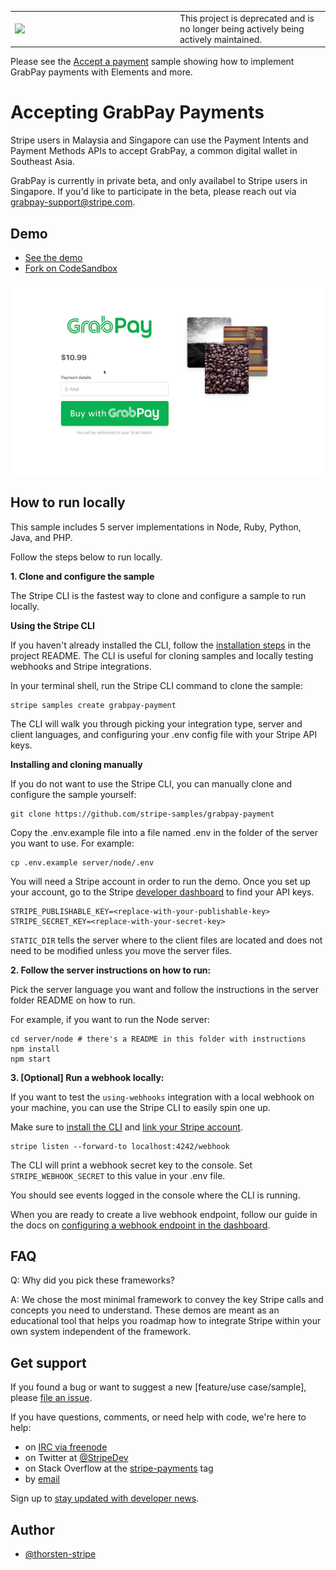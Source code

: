 <table><tbody><tr><td valign="center"><img src="https://lh3.googleusercontent.com/kWMH3aQzcvLmucr5wIL-2BlmiFDgQgiB-fCS6J2Du7H-T1zL3rWP7JU2Om81dIkStE3mP6cLYt1fhCCIPHY6RYMpUg7oRphN11bCz--0Mv4PrsrhfrmdMurdt2XeEYbUKvqYnrj-" align="left" width="250"></td><td valign="center"> This project is deprecated and is no longer being actively being actively maintained. </td></tr></tbody></table>

Please see the [Accept a payment](https://github.com/stripe-samples/accept-a-payment) sample showing how to implement GrabPay payments with Elements and more.

# Accepting GrabPay Payments

Stripe users in Malaysia and Singapore can use the Payment Intents and Payment Methods APIs to accept GrabPay, a common digital wallet in Southeast Asia.

GrabPay is currently in private beta, and only availabel to Stripe users in Singapore. If you'd like to participate in the beta, please reach out via grabpay-support@stripe.com.

## Demo

- [See the demo](https://e1k98.sse.codesandbox.io/)
- [Fork on CodeSandbox](https://codesandbox.io/s/github/stripe-samples/grabpay-payment/tree/codesandbox)

<img src="grabpay_payment_demo.gif" alt="GrabPay demo gif" align="center">

## How to run locally

This sample includes 5 server implementations in Node, Ruby, Python, Java, and PHP.

Follow the steps below to run locally.

**1. Clone and configure the sample**

The Stripe CLI is the fastest way to clone and configure a sample to run locally.

**Using the Stripe CLI**

If you haven't already installed the CLI, follow the [installation steps](https://github.com/stripe/stripe-cli#installation) in the project README. The CLI is useful for cloning samples and locally testing webhooks and Stripe integrations.

In your terminal shell, run the Stripe CLI command to clone the sample:

```
stripe samples create grabpay-payment
```

The CLI will walk you through picking your integration type, server and client languages, and configuring your .env config file with your Stripe API keys.

**Installing and cloning manually**

If you do not want to use the Stripe CLI, you can manually clone and configure the sample yourself:

```
git clone https://github.com/stripe-samples/grabpay-payment
```

Copy the .env.example file into a file named .env in the folder of the server you want to use. For example:

```
cp .env.example server/node/.env
```

You will need a Stripe account in order to run the demo. Once you set up your account, go to the Stripe [developer dashboard](https://stripe.com/docs/development/quickstart#api-keys) to find your API keys.

```
STRIPE_PUBLISHABLE_KEY=<replace-with-your-publishable-key>
STRIPE_SECRET_KEY=<replace-with-your-secret-key>
```

`STATIC_DIR` tells the server where to the client files are located and does not need to be modified unless you move the server files.

**2. Follow the server instructions on how to run:**

Pick the server language you want and follow the instructions in the server folder README on how to run.

For example, if you want to run the Node server:

```
cd server/node # there's a README in this folder with instructions
npm install
npm start
```

**3. [Optional] Run a webhook locally:**

If you want to test the `using-webhooks` integration with a local webhook on your machine, you can use the Stripe CLI to easily spin one up.

Make sure to [install the CLI](https://stripe.com/docs/stripe-cli) and [link your Stripe account](https://stripe.com/docs/stripe-cli#link-account).

```
stripe listen --forward-to localhost:4242/webhook
```

The CLI will print a webhook secret key to the console. Set `STRIPE_WEBHOOK_SECRET` to this value in your .env file.

You should see events logged in the console where the CLI is running.

When you are ready to create a live webhook endpoint, follow our guide in the docs on [configuring a webhook endpoint in the dashboard](https://stripe.com/docs/webhooks/setup#configure-webhook-settings).

## FAQ

Q: Why did you pick these frameworks?

A: We chose the most minimal framework to convey the key Stripe calls and concepts you need to understand. These demos are meant as an educational tool that helps you roadmap how to integrate Stripe within your own system independent of the framework.

## Get support
If you found a bug or want to suggest a new [feature/use case/sample], please [file an issue](../../issues).

If you have questions, comments, or need help with code, we're here to help:
- on [IRC via freenode](https://webchat.freenode.net/?channel=#stripe)
- on Twitter at [@StripeDev](https://twitter.com/StripeDev)
- on Stack Overflow at the [stripe-payments](https://stackoverflow.com/tags/stripe-payments/info) tag
- by [email](mailto:support+github@stripe.com)

Sign up to [stay updated with developer news](https://go.stripe.global/dev-digest).

## Author

- [@thorsten-stripe](https://twitter.com/thorwebdev)
